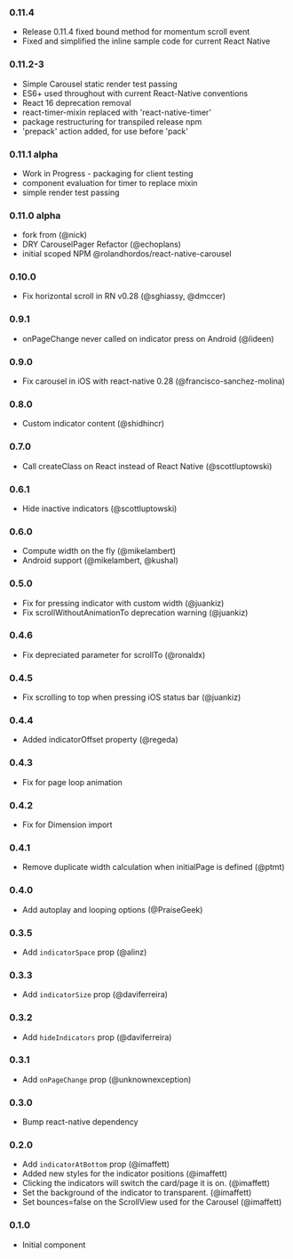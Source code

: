 ### 0.11.4
- Release 0.11.4 fixed bound method for momentum scroll event
- Fixed and simplified the inline sample code for current React Native

### 0.11.2-3
- Simple Carousel static render test passing
- ES6+ used throughout with current React-Native conventions
- React 16 deprecation removal
- react-timer-mixin replaced with 'react-native-timer'
- package restructuring for transpiled release npm
- 'prepack' action added, for use before 'pack'

### 0.11.1 alpha
- Work in Progress - packaging for client testing
- component evaluation for timer to replace mixin
- simple render test passing

### 0.11.0 alpha
- fork from (@nick)
- DRY CarouselPager Refactor (@echoplans)
- initial scoped NPM @rolandhordos/react-native-carousel

### 0.10.0
- Fix horizontal scroll in RN v0.28 (@sghiassy, @dmccer)

### 0.9.1
- onPageChange never called on indicator press on Android (@lideen)

### 0.9.0
- Fix carousel in iOS with react-native 0.28 (@francisco-sanchez-molina)

### 0.8.0
- Custom indicator content (@shidhincr)

### 0.7.0
- Call createClass on React instead of React Native (@scottluptowski)

### 0.6.1
- Hide inactive indicators (@scottluptowski)

### 0.6.0
- Compute width on the fly (@mikelambert)
- Android support (@mikelambert, @kushal)

### 0.5.0
- Fix for pressing indicator with custom width (@juankiz)
- Fix scrollWithoutAnimationTo deprecation warning (@juankiz)

### 0.4.6
- Fix depreciated parameter for scrollTo (@ronaldx)

### 0.4.5
- Fix scrolling to top when pressing iOS status bar (@juankiz)

### 0.4.4
- Added indicatorOffset property (@regeda)

### 0.4.3
- Fix for page loop animation

### 0.4.2
- Fix for Dimension import

### 0.4.1
- Remove duplicate width calculation when initialPage is defined (@ptmt)

### 0.4.0
- Add autoplay and looping options (@PraiseGeek)

### 0.3.5
- Add `indicatorSpace` prop (@alinz)

### 0.3.3
- Add `indicatorSize` prop (@daviferreira)

### 0.3.2
- Add `hideIndicators` prop (@daviferreira)

### 0.3.1
- Add `onPageChange` prop (@unknownexception)

### 0.3.0
- Bump react-native dependency

### 0.2.0
- Add `indicatorAtBottom` prop (@imaffett)
- Added new styles for the  indicator positions (@imaffett)
- Clicking the indicators will switch the card/page it is on. (@imaffett)
- Set the background of the indicator to transparent. (@imaffett)
- Set bounces=false on the ScrollView used for the Carousel (@imaffett)

### 0.1.0
- Initial component
